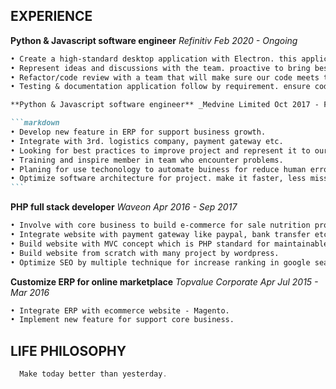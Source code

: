 ## EXPERIENCE

**Python & Javascript software engineer** _Refinitiv Feb 2020 - Ongoing_

````markdown
• Create a high-standard desktop application with Electron. this application will be using by Refinitiv customers around the world.
• Represent ideas and discussions with the team. proactive to bring best practices to adapt with the team.
• Refactor/code review with a team that will make sure our code meets the standard follow by design pattern.
• Testing & documentation application follow by requirement. ensure code can testable with a good test.

**Python & Javascript software engineer** _Medvine Limited Oct 2017 - Feb 2020_

```markdown
• Develop new feature in ERP for support business growth.
• Integrate with 3rd. logistics company, payment gateway etc.
• Looking for best practices to improve project and represent it to our team.
• Training and inspire member in team who encounter problems.
• Planing for use techonology to automate buiness for reduce human error.
• Optimize software architecture for project. make it faster, less misstake.
```
````

**PHP full stack developer** _Waveon Apr 2016 - Sep 2017_

```markdown
• Involve with core business to build e-commerce for sale nutrition product in japan.
• Integrate website with payment gateway like paypal, bank transfer etc.
• Build website with MVC concept which is PHP standard for maintainable.
• Build website from scratch with many project by wordpress.
• Optimize SEO by multiple technique for increase ranking in google search.
```

**Customize ERP for online marketplace** _Topvalue Corporate Apr Jul 2015 - Mar 2016_

```markdown
• Integrate ERP with ecommerce website - Magento.
• Implement new feature for support core business.
```

## LIFE PHILOSOPHY

```javascript
  Make today better than yesterday.
```
